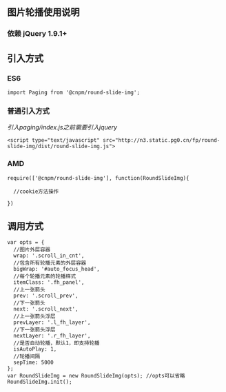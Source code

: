 ## 图片轮播使用说明

### 依赖 jQuery 1.9.1+

## 引入方式

### ES6

```
import Paging from '@cnpm/round-slide-img';
```

### 普通引入方式

*引入paging/index.js之前需要引入jquery*

`<script type="text/javascript" src="http://n3.static.pg0.cn/fp/round-slide-img/dist/round-slide-img.js">`


### AMD
```
require(['@cnpm/round-slide-img'], function(RoundSlideImg){

  //cookie方法操作

})
```

## 调用方式

```
var opts = {
  //图片外层容器
  wrap: '.scroll_in_cnt',
  //包含所有轮播元素的外层容器
  bigWrap: '#auto_focus_head',
  //每个轮播元素的轮播样式
  itemClass: '.fh_panel',
  //上一张箭头
  prev: '.scroll_prev',
  //下一张箭头
  next: '.scroll_next',
  //上一张箭头浮层
  prevLayer: '.l_fh_layer',
  //下一张箭头浮层
  nextLayer: '.r_fh_layer',
  //是否自动轮播，默认1，即支持轮播
  isAutoPlay: 1,
  //轮播间隔
  sepTime: 5000
};
var RoundSlideImg = new RoundSlideImg(opts); //opts可以省略
RoundSlideImg.init();
```
